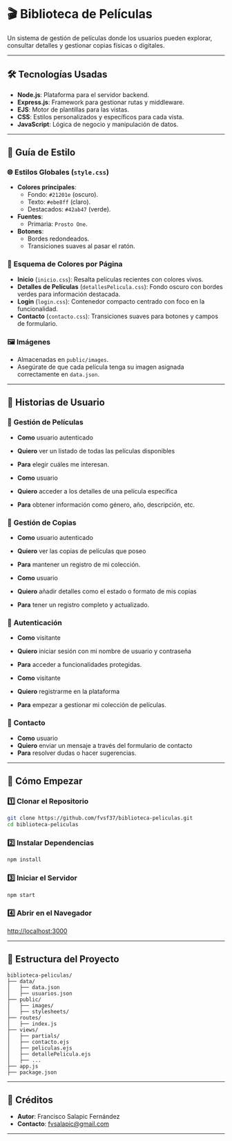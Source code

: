 # 🎬 **Biblioteca de Películas**

Un sistema de gestión de películas donde los usuarios pueden explorar, consultar detalles y gestionar copias físicas o digitales.

---

## 🛠️ **Tecnologías Usadas**

- **Node.js**: Plataforma para el servidor backend.
- **Express.js**: Framework para gestionar rutas y middleware.
- **EJS**: Motor de plantillas para las vistas.
- **CSS**: Estilos personalizados y específicos para cada vista.
- **JavaScript**: Lógica de negocio y manipulación de datos.

---

## 📜 **Guía de Estilo**

### 🌐 **Estilos Globales (`style.css`)**

- **Colores principales**:
  - Fondo: `#21201e` (oscuro).
  - Texto: `#ebe8ff` (claro).
  - Destacados: `#42ab47` (verde).
- **Fuentes**:
  - Primaria: `Prosto One`.
- **Botones**:
  - Bordes redondeados.
  - Transiciones suaves al pasar el ratón.

### 🎨 **Esquema de Colores por Página**

- **Inicio** (`inicio.css`): Resalta películas recientes con colores vivos.
- **Detalles de Películas** (`detallesPelicula.css`): Fondo oscuro con bordes verdes para información destacada.
- **Login** (`login.css`): Contenedor compacto centrado con foco en la funcionalidad.
- **Contacto** (`contacto.css`): Transiciones suaves para botones y campos de formulario.

### 🖼️ **Imágenes**

- Almacenadas en `public/images`.
- Asegúrate de que cada película tenga su imagen asignada correctamente en `data.json`.

---

## 👥 **Historias de Usuario**

### 📂 **Gestión de Películas**

- **Como** usuario autenticado
- **Quiero** ver un listado de todas las películas disponibles
- **Para** elegir cuáles me interesan.

- **Como** usuario
- **Quiero** acceder a los detalles de una película específica
- **Para** obtener información como género, año, descripción, etc.

### 💾 **Gestión de Copias**

- **Como** usuario autenticado
- **Quiero** ver las copias de películas que poseo
- **Para** mantener un registro de mi colección.

- **Como** usuario
- **Quiero** añadir detalles como el estado o formato de mis copias
- **Para** tener un registro completo y actualizado.

### 🔑 **Autenticación**

- **Como** visitante
- **Quiero** iniciar sesión con mi nombre de usuario y contraseña
- **Para** acceder a funcionalidades protegidas.

- **Como** visitante
- **Quiero** registrarme en la plataforma
- **Para** empezar a gestionar mi colección de películas.

### 📧 **Contacto**

- **Como** usuario
- **Quiero** enviar un mensaje a través del formulario de contacto
- **Para** resolver dudas o hacer sugerencias.

---

## 🚀 **Cómo Empezar**

### 1️⃣ **Clonar el Repositorio**

```bash
git clone https://github.com/fvsf37/biblioteca-peliculas.git
cd biblioteca-peliculas
```

### 2️⃣ **Instalar Dependencias**

```bash
npm install
```

### 3️⃣ **Iniciar el Servidor**

```bash
npm start
```

### 4️⃣ **Abrir en el Navegador**

[http://localhost:3000](http://localhost:3000)

---

## 📂 **Estructura del Proyecto**

```
biblioteca-peliculas/
├── data/
│   ├── data.json
│   ├── usuarios.json
├── public/
│   ├── images/
│   ├── stylesheets/
├── routes/
│   ├── index.js
├── views/
│   ├── partials/
│   ├── contacto.ejs
│   ├── peliculas.ejs
│   ├── detallePelicula.ejs
│   ├── ...
├── app.js
├── package.json
```

---

## 🌟 **Créditos**

- **Autor**: Francisco Salapic Fernández
- **Contacto**: fvsalapic@gmail.com

---